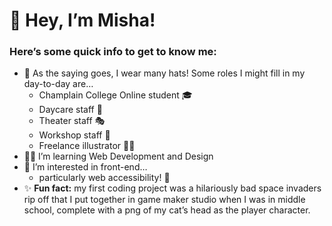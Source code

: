 # 👋 Hey, I’m Misha!
### Here’s some quick info to get to know me:

- 🤠 As the saying goes, I wear many hats! Some roles I might fill in my day-to-day are…
    - Champlain College Online student 🎓
    - Daycare staff 🧢
    - Theater staff 🎭
    - Workshop staff 👷
    - Freelance illustrator 👩‍🎨
- 👩‍💻 I’m learning Web Development and Design
- 👀 I’m interested in front-end…
    - particularly web accessibility! 💪
- ✨ **Fun fact:** my first coding project was a hilariously bad space invaders rip off that I put together in game maker studio when I was in middle school, complete with a png of my cat’s head as the player character.
